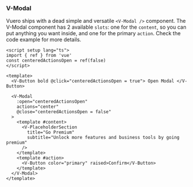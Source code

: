 ### V-Modal

Vuero ships with a dead simple and versatile `<V-Modal />` component.
The V-Modal component has 2 available `slots`: one for the `content`,
so you can put anything you want inside, and one for the primary `action`.
Check the code example for more details.

<!--code-->

```vue
<script setup lang="ts">
import { ref } from 'vue'
const centeredActionsOpen = ref(false)
</script>

<template>
  <V-Button bold @click="centeredActionsOpen = true"> Open Modal </V-Button>

  <V-Modal
    :open="centeredActionsOpen"
    actions="center"
    @close="centeredActionsOpen = false"
  >
    <template #content>
      <V-PlaceholderSection
        title="Go Premium"
        subtitle="Unlock more features and business tools by going premium"
      />
    </template>
    <template #action>
      <V-Button color="primary" raised>Confirm</V-Button>
    </template>
  </V-Modal>
</template>
```

<!--/code-->
